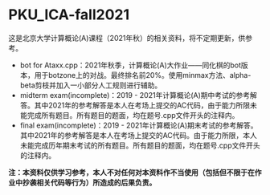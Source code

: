 # PKU_ICA-fall2021

这是北京大学计算概论(A)课程（2021年秋）的相关资料，将不定期更新，供参考。

- bot for Ataxx.cpp：2021年秋季，计算概论(A)大作业——同化棋的bot版本，用于botzone上的对战。最终排名前20%。使用minmax方法、alpha-beta剪枝并加入一小部分人工规则进行辅助。
- midterm exam(incomplete)：2019 - 2021年计算概论(A)期中考试的参考解答。其中2021年的参考解答是本人在考场上提交的AC代码，由于能力所限未能完成所有题目。所有题目的题面，均在题号.cpp文件开头的注释内。
- final exam(incomplete)：2019 - 2021年计算概论(A)期末考试的参考解答。其中2021年的参考解答是本人在考场上提交的AC代码。由于能力所限，本人未能完成历年期末考试的所有题目。所有题目的题面，均在题号.cpp文件开头的注释内。

**注：本资料仅供学习参考，本人不对任何对本资料作不当使用（包括但不限于在作业中抄袭相关代码等行为）所造成的后果负责。**
